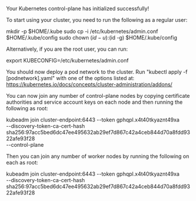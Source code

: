 Your Kubernetes control-plane has initialized successfully!

To start using your cluster, you need to run the following as a regular user:

  mkdir -p $HOME/.kube
  sudo cp -i /etc/kubernetes/admin.conf $HOME/.kube/config
  sudo chown $(id -u):$(id -g) $HOME/.kube/config

Alternatively, if you are the root user, you can run:

  export KUBECONFIG=/etc/kubernetes/admin.conf

You should now deploy a pod network to the cluster.
Run "kubectl apply -f [podnetwork].yaml" with one of the options listed at:
  https://kubernetes.io/docs/concepts/cluster-administration/addons/

You can now join any number of control-plane nodes by copying certificate authorities
and service account keys on each node and then running the following as root:

  kubeadm join cluster-endpoint:6443 --token gphqpl.x4t40tkyaznt49xa \
    --discovery-token-ca-cert-hash sha256:97acc5bed6dc47ee495632ab29ef7d867c42a4ceb844d70a8fdd9322afe93f28 \
    --control-plane 

Then you can join any number of worker nodes by running the following on each as root:

kubeadm join cluster-endpoint:6443 --token gphqpl.x4t40tkyaznt49xa \
    --discovery-token-ca-cert-hash sha256:97acc5bed6dc47ee495632ab29ef7d867c42a4ceb844d70a8fdd9322afe93f28 
